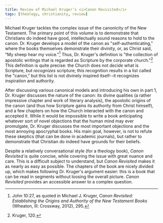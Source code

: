 ```yaml
---
title: Review of Michael Kruger’s <i>Canon Revisited</i>
tags: [theology, christianity, review]
---
```

Michael Kruger tackles the complex issue of the canonicity of the New Testament. The primary point of this volume is to demonstrate that Christians do indeed have good, intellectually sound reasons to hold to the canon. Dr. Kruger develops a model of the canon as "self-authenticating," where the books themselves demonstrate their divinity, or, as Christ said, "My sheep hear my voice."[^1] Thus, Dr. Kruger's definition is "the collection of apostolic writings that is regarded as Scripture by the corporate church."[^2] This definition is quite precise: the Church does not _decide_ what is Scripture, but _recognizes_ scripture; this recognition results in a list called the "canon," but this list is not divinely inspired itself--it recognizes inspiration and authority. 

After discussing various canonical models and introducing his own in part 1, Dr. Kruger discusses the nature of the canon: its divine qualities (a rather impressive chapter and work of literary analysis), the apostolic origins of the canon (and thus how Scripture gains its authority from Christ himself), and a few chapters on how the Church interacted with the canon and accepted it. While it would be impossible to write a book anticipating whatever sort of novel objections that the human mind may ever promulgate, Dr. Kruger discusses the most important objections and the most annoying apocryphal books. His main goal, however, is not to refute these skeptics (that can be done in academic journals), but rather to demonstrate that Christian do indeed have grounds for their beliefs. 

Despite a relatively conversational style (for a theology book), _Canon Revisited_ is quite concise, while covering the issue with great nuance and care. This is a difficult subject to understand, but _Canon Revisited_ makes it as nearly as easy as possible. The chapters of the book are nicely divided up, which makes following Dr. Kruger's argument easier: this is a book that can be read in segments without loosing the overall picture. _Canon Revisited_ provides an accessible answer to a complex question. 

[^1]: John 10:27, as quoted in Michael J. Kruger, _Canon Revisited: Establishing the Origins and Authority of the New Testament Books_ (Wheaton, Ill: Crossway, 2012), 295.
[^2]: Kruger, 120. 